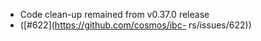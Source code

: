 - Code clean-up remained from v0.37.0 release
- ([#622](https://github.com/cosmos/ibc-
  rs/issues/622))